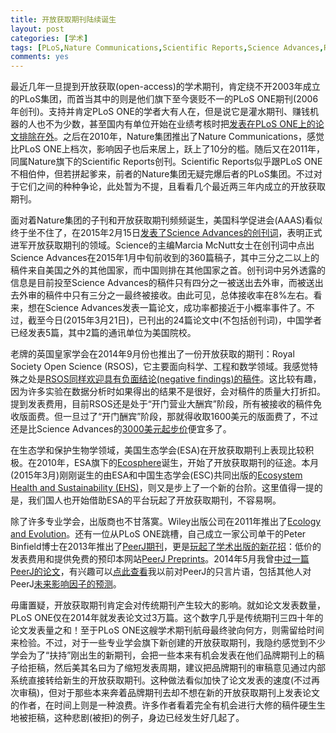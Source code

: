 ```yaml
---
title: 开放获取期刊陆续诞生
layout: post
categories: [学术]
tags: [PLoS,Nature Communications,Scientific Reports,Science Advances,RSOS,PeerJ,Ecology and Evolution,Ecosphere,EHS]
comments: yes
---
```


最近几年一旦提到开放获取(open-access)的学术期刊，肯定绕不开2003年成立的PLoS集团，而首当其中的则是他们旗下至今褒贬不一的PLoS ONE期刊(2006年创刊)。支持并肯定PLoS ONE的学者大有人在，但是说它是灌水期刊、赚钱机器的人也不为少数，甚至国内有单位开始在业绩考核时把[发表在PLoS ONE上的论文排除在外](http://blog.sciencenet.cn/blog-111883-676593.html)。之后在2010年，Nature集团推出了Nature Communications，感觉比PLoS ONE上档次，影响因子也后来居上，跃上了10分的槛。随后又在2011年，同属Nature旗下的Scientific Reports创刊。Scientific Reports似乎跟PLoS ONE不相伯仲，但若拼起爹来，前者的Nature集团无疑完爆后者的PLoS集团。不过对于它们之间的种种争论，此处暂为不提，且看看几个最近两三年内成立的开放获取期刊。

面对着Nature集团的子刊和开放获取期刊频频诞生，美国科学促进会(AAAS)看似终于坐不住了，在2015年2月15日[发表了Science Advances的创刊词](http://advances.sciencemag.org/content/1/1/e1500088)，表明正式进军开放获取期刊的领域。Science的主编Marcia McNutt女士在创刊词中点出Science Advances在2015年1月中旬前收到的360篇稿子，其中三分之二以上的稿件来自美国之外的其他国家，而中国则排在其他国家之首。创刊词中另外透露的信息是目前投至Science Advances的稿件只有四分之一被送出去外审，而被送出去外审的稿件中只有三分之一最终被接收。由此可见，总体接收率在8%左右。看来，想在Science Advances发表一篇论文，成功率都接近于小概率事件了。不过，截至今日(2015年3月21日)，已刊出的24篇论文中(不包括创刊词)，中国学者已经发表5篇，其中2篇的通讯单位为美国院校。

老牌的英国皇家学会在2014年9月份也推出了一份开放获取的期刊：Royal Society Open Science (RSOS)，它主要面向科学、工程和数学领域。我感觉特殊之处是[RSOS同样欢迎具有负面结论(negative findings)的稿件](http://rsos.royalsocietypublishing.org/about)。这比较有趣，因为许多实验在数据分析时如果得出的结果不是很好，会对稿件的质量大打折扣。提到发表费用，目前RSOS还是处于“开门营业大酬宾”阶段，所有被接收的稿件免收版面费。但一旦过了“开门酬宾”阶段，那就得收取1600美元的版面费了，不过还是比Science Advances的[3000美元起步价](http://advances.sciencemag.org/content/article-processing-charges)便宜多了。

在生态学和保护生物学领域，美国生态学会(ESA)在开放获取期刊上表现比较积极。在2010年，ESA旗下的[Ecosphere](http://www.esajournals.org/loi/ecsp)诞生，开始了开放获取期刊的征途。本月(2015年3月)刚刚诞生的由ESA和中国生态学会(ESC)共同出版的[Ecosystem Health and Sustainability (EHS)](http://www.esajournals.org/doi/full/10.1890/EHS14-0010.1)，则又是步上了一个新的台阶。这里值得一提的是，我们国人也开始借助ESA的平台玩起了开放获取期刊，不容易啊。

除了许多专业学会，出版商也不甘落寞。Wiley出版公司在2011年推出了[Ecology and Evolution](http://onlinelibrary.wiley.com/journal/10.1002/(ISSN)2045-7758)。还有一位从PLoS ONE跳槽，自己成立一家公司单干的Peter Binfield博士在2013年推出了[PeerJ期刊](https://peerj.com)，更是[玩起了学术出版的新花招](http://www.guokr.com/article/436696/)：低价的发表费用和提供免费的预印本网站[PeerJ Preprints](https://peerj.com/about/preprints/scope-and-instructions/)。2014年5月我曾[中过一篇PeerJ的论文](https://peerj.com/articles/374/)，有兴趣可以[点此查看](http://sixf.org/cn/2014/05/glance-at-peerj/)我以前对PeerJ的只言片语，包括其他人对PeerJ[未来影响因子的预测](http://tagteam.harvard.edu/hub_feeds/928/feed_items/2093300)。

毋庸置疑，开放获取期刊肯定会对传统期刊产生较大的影响。就如论文发表数量，PLoS ONE仅在2014年就发表论文过3万篇。这个数字几乎是传统期刊三四十年的论文发表量之和！至于PLoS ONE这艘学术期刊航母最终驶向何方，则需留给时间来检验。不过，对于一些专业学会旗下新创建的开放获取期刊，我隐约感觉到不少学会为了“扶持”刚出生的新期刊，会把一些本来有机会发表在他们品牌期刊上的稿子给拒稿，然后美其名曰为了缩短发表周期，建议把品牌期刊的审稿意见通过内部系统直接转给新生的开放获取期刊。这种做法看似加快了论文发表的速度(不过再次审稿)，但对于那些本来奔着品牌期刊去却不想在新的开放获取期刊上发表论文的作者，在时间上则是一种浪费。许多作者看着完全有机会进行大修的稿件硬生生地被拒稿，这种悲剧(被拒)的例子，身边已经发生好几起了。